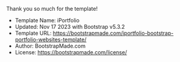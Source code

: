 Thank you so much for the template!

  * Template Name: iPortfolio
  * Updated: Nov 17 2023 with Bootstrap v5.3.2
  * Template URL: https://bootstrapmade.com/iportfolio-bootstrap-portfolio-websites-template/
  * Author: BootstrapMade.com
  * License: https://bootstrapmade.com/license/

